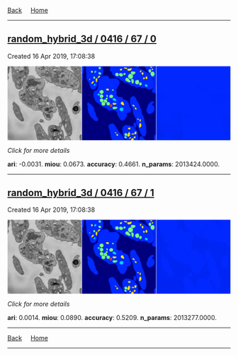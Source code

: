 
[Back](..)&nbsp;&nbsp;&nbsp;&nbsp;&nbsp;[Home](https://leapmanlab.github.io/snapshots)

---

<div class="summary"><a href="0"><h2>random_hybrid_3d / 0416 / 67 / 0</h2></a><p>Created 16 Apr 2019, 17:08:38
</p><a href="0"><img src="0/media/summary.png" align="center"></a><p>
<i>Click for more details</i>
</p></div>

**ari**: -0.0031. **miou**: 0.0673. **accuracy**: 0.4661. **n_params**: 2013424.0000. 

---

<div class="summary"><a href="1"><h2>random_hybrid_3d / 0416 / 67 / 1</h2></a><p>Created 16 Apr 2019, 17:08:38
</p><a href="1"><img src="1/media/summary.png" align="center"></a><p>
<i>Click for more details</i>
</p></div>

**ari**: 0.0014. **miou**: 0.0890. **accuracy**: 0.5209. **n_params**: 2013277.0000. 

---

[Back](..)&nbsp;&nbsp;&nbsp;&nbsp;&nbsp;[Home](https://leapmanlab.github.io/snapshots)

---